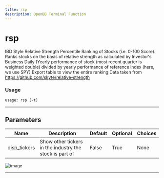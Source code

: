 ```yaml
---
title: rsp
description: OpenBB Terminal Function
---
```


# rsp

IBD Style Relative Strength Percentile Ranking of Stocks (i.e. 0-100 Score). Ranks stocks on the basis of relative strength as calculated by Investor's Business Daily (Yearly performance of stock (most recent quarter is weighted double) divided by yearly performance of reference index (here, we use SPY) Export table to view the entire ranking Data taken from https://github.com/skyte/relative-strength

### Usage

```python
usage: rsp [-t]
```

---

## Parameters

| Name | Description | Default | Optional | Choices |
| ---- | ----------- | ------- | -------- | ------- |
| disp_tickers | Show other tickers in the industry the stock is part of | False | True | None |
![image](https://user-images.githubusercontent.com/85685255/185147757-26b7f2f6-9a51-4ed5-832c-bc7a3ba98a89.png)

---

